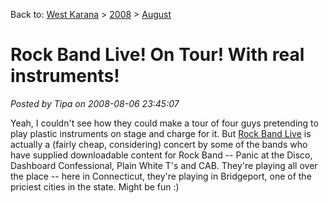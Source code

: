 Back to: [West Karana](/posts/westkarana.md) > [2008](/posts/2008/westkarana.md) > [August](./westkarana.md)
# Rock Band Live! On Tour! With real instruments!

*Posted by Tipa on 2008-08-06 23:45:07*

Yeah, I couldn't see how they could make a tour of four guys pretending to play plastic instruments on stage and charge for it. But [Rock Band Live](http://www.aeglive.com/tourdates.php?id=19624&detail_type=event) is actually a (fairly cheap, considering) concert by some of the bands who have supplied downloadable content for Rock Band -- Panic at the Disco, Dashboard Confessional, Plain White T's and CAB. They're playing all over the place -- here in Connecticut, they're playing in Bridgeport, one of the priciest cities in the state. Might be fun :)

